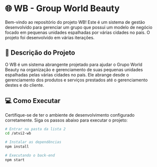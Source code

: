# 🌐 WB - Group World Beauty

Bem-vindo ao repositório do projeto WB! Este é um sistema de gestão desenvolvido para gerenciar um grupo que possui um modelo de negócio focado em pequenas unidades espalhadas por várias cidades no país. O projeto foi desenvolvido em várias iterações.

## 📝 Descrição do Projeto

O WB é um sistema abrangente projetado para ajudar o Grupo World Beauty na organização e gerenciamento de suas pequenas unidades espalhadas pelas várias cidades no país. Ele abrange desde o gerenciamento dos produtos e serviços prestados até o gerenciamento destes e do cliente.

## 💻 Como Executar

Certifique-se de ter o ambiente de desenvolvimento configurado corretamente. Siga os passos abaixo para executar o projeto:

```bash
# Entrar na pasta da lista 2
cd /atvi2-wb

# Instalar as dependências
npm install

# Executando o back-end
npm start
